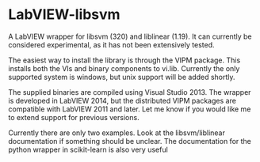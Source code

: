 # LabVIEW-libsvm
A LabVIEW wrapper for libsvm (320) and liblinear (1.19).
It can currently be considered experimental, as it has not been extensively tested.

The easiest way to install the library is through the VIPM package.
This installs both the VIs and binary components to vi.lib.
Currently the only supported system is windows, but unix support will be added shortly.

The supplied binaries are compiled using Visual Studio 2013.
The wrapper is developed in LabVIEW 2014, but the distributed VIPM packages are compatible with LabVIEW 2011 and later.
Let me know if you would like me to extend support for previous versions.

Currently there are only two examples. Look at the libsvm/liblinear documentation if something should be unclear. The documentation for the python wrapper in scikit-learn is also very useful
